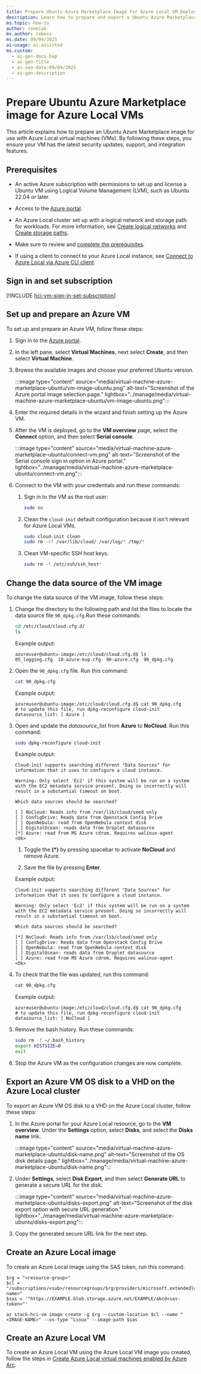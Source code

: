 ```yaml
---
title: Prepare Ubuntu Azure Marketplace Image for Azure Local VM Deployment
description: Learn how to prepare and export a Ubuntu Azure Marketplace VM image for use with Azure Local clusters.
ms.topic: how-to
author: ronmiab
ms.author: robess
ms.date: 09/04/2025
ai-usage: ai-assisted
ms.custom:
  - ai-gen-docs-bap
  - ai-gen-title
  - ai-seo-date:09/04/2025
  - ai-gen-description
---
```


# Prepare Ubuntu Azure Marketplace image for Azure Local VMs

This article explains how to prepare an Ubuntu Azure Marketplace image for use with Azure Local virtual machines (VMs). By following these steps, you ensure your VM has the latest security updates, support, and integration features.

## Prerequisites

- An active Azure subscription with permissions to set up and license a Ubuntu VM using Logical Volume Management (LVM), such as Ubuntu 22.04 or later.

- Access to the [Azure portal](https://portal.azure.com).

- An Azure Local cluster set up with a logical network and storage path for workloads. For more information, see [Create logical networks](../manage/create-logical-networks.md) and [Create storage paths](../manage/create-storage-path.md).

- Make sure to review and [complete the prerequisites](../manage/azure-arc-vm-management-prerequisites.md).

- If using a client to connect to your Azure Local instance, see [Connect to Azure Local via Azure CLI client](../manage/azure-arc-vm-management-prerequisites.md#azure-command-line-interface-cli-requirements).

## Sign in and set subscription

[!INCLUDE [hci-vm-sign-in-set-subscription](../includes/hci-vm-sign-in-set-subscription.md)]

## Set up and prepare an Azure VM

To set up and prepare an Azure VM, follow these steps:

1. Sign in to the [Azure portal](https://portal.azure.com).

1. In the left pane, select **Virtual Machines**, next select **Create**, and then select **Virtual Machine**.

1. Browse the available images and choose your preferred Ubuntu version.

   :::image type="content" source="media/virtual-machine-azure-marketplace-ubuntu/vm-image-ubuntu.png" alt-text="Screenshot of the Azure portal image selection page." lightbox="../manage/media/virtual-machine-azure-marketplace-ubuntu/vm-image-ubuntu.png":::

1. Enter the required details in the wizard and finish setting up the Azure VM.

1. After the VM is deployed, go to the **VM overview** page, select the **Connect** option, and then select **Serial console**.

   :::image type="content" source="media/virtual-machine-azure-marketplace-ubuntu/connect-vm.png" alt-text="Screenshot of the Serial console sign in option in Azure portal." lightbox="../manage/media/virtual-machine-azure-marketplace-ubuntu/connect-vm.png":::

1. Connect to the VM with your credentials and run these commands:

   1. Sign in to the VM as the root user:

        ```bash
        sudo su
        ```

   1. Clean the `cloud-init` default configuration because it isn't relevant for Azure Local VMs.

        ```bash
        sudo cloud-init clean
        sudo rm -rf /var/lib/cloud/ /var/log/* /tmp/*
        ```

   1. Clean VM-specific SSH host keys.

        ```bash
        sudo rm -f /etc/ssh/ssh_host*
        ```

## Change the data source of the VM image

To change the data source of the VM image, follow these steps:

1. Change the directory to the following path and list the files to locate the data source file `90_dpkg.cfg`.Run these commands:

     ```bash
     cd /etc/cloud/cloud.cfg.d/
     ls
     ```

     Example output:

     ```console
     azureuser@ubuntu-image:/etc/cloud/cloud.cfg.d$ ls
     05_logging.cfg  10-azure-kvp.cfg  90-azure.cfg  90_dpkg.cfg
     ```

1. Open the `90_dpkg.cfg` file. Run this command:

     ```bash
     cat 90_dpkg.cfg
     ```

     Example output:

     ```console
     azureuser@ubuntu-image:/etc/cloud/cloud.cfg.d$ cat 90_dpkg.cfg
     # to update this file, run dpkg-reconfigure cloud-init
     datasource_list: [ Azure ]
     ```

1. Open and update the *datasource_list* from **Azure** to **NoCloud**. Run this command:

     ```bash
     sudo dpkg-reconfigure cloud-init
     ```

     Example output:

     ```console
     Cloud-init supports searching different "Data Sources" for information that it uses to configure a cloud instance.

     Warning: Only select 'Ec2' if this system will be run on a system with the EC2 metadata service present. Doing so incorrectly will result in a substantial timeout on boot.

     Which data sources should be searched?

     [ ] NoCloud: Reads info from /var/lib/cloud/seed only  
     [ ] ConfigDrive: Reads data from Openstack Config Drive  
     [ ] OpenNebula: read from OpenNebula context disk  
     [ ] DigitalOcean: reads data from Droplet datasource  
     [*] Azure: read from MS Azure cdrom. Requires walinux-agent
     <Ok>
     ```

     1. Toggle the **(*)** by pressing spacebar to activate **NoCloud** and remove Azure.

     1. Save the file by pressing **Enter**.

     Example output:

     ```console
     Cloud-init supports searching different "Data Sources" for information that it uses to configure a cloud instance.

     Warning: Only select 'Ec2' if this system will be run on a system with the EC2 metadata service present. Doing so incorrectly will result in a substantial timeout on boot.

     Which data sources should be searched?

     [*] NoCloud: Reads info from /var/lib/cloud/seed only  
     [ ] ConfigDrive: Reads data from Openstack Config Drive  
     [ ] OpenNebula: read from OpenNebula context disk  
     [ ] DigitalOcean: reads data from Droplet datasource  
     [ ] Azure: read from MS Azure cdrom. Requires walinux-agent
     <Ok>
     ```

1. To check that the file was updated, run this command:

     ```bash
     cat 90_dpkg.cfg
     ```

     Example output:

     ```console
     azureuser@ubuntu-image:/etc/cloud/cloud.cfg.d$ cat 90_dpkg.cfg
     # to update this file, run dpkg-reconfigure cloud-init
     datasource_list: [ NoCloud ]
     ```

1. Remove the bash history. Run these commands:

     ```bash
     sudo rm -f ~/.bash_history
     export HISTSIZE=0
     exit
     ```

1. Stop the Azure VM as the configuration changes are now complete.

## Export an Azure VM OS disk to a VHD on the Azure Local cluster

To export an Azure VM OS disk to a VHD on the Azure Local cluster, follow these steps:

1. In the Azure portal for your Azure Local resource, go to the **VM overview**. Under the **Settings** option, select **Disks**, and select the **Disks name** link.

   :::image type="content" source="media/virtual-machine-azure-marketplace-ubuntu/disk-name.png" alt-text="Screenshot of the OS disk details page." lightbox="../manage/media/virtual-machine-azure-marketplace-ubuntu/disk-name.png":::

1. Under **Settings**, select **Disk Export**, and then select **Generate URL** to generate a secure URL for the disk.

   :::image type="content" source="media/virtual-machine-azure-marketplace-ubuntu/disks-export.png" alt-text="Screenshot of the disk export option with secure URL generation." lightbox="../manage/media/virtual-machine-azure-marketplace-ubuntu/disks-export.png":::

1. Copy the generated secure URL link for the next step.

## Create an Azure Local image

To create an Azure Local image using the SAS token, run this command:

```azurecli
$rg = "<resource-group>"
$cl = "/subscriptions/<sub>/resourcegroups/$rg/providers/microsoft.extendedlocation/customlocations/<customlocation-name>"
$sas = '"https://EXAMPLE.blob.storage.azure.net/EXAMPLE/abcd<sas-token>"'

az stack-hci-vm image create -g $rg --custom-location $cl --name "<IMAGE-NAME>" --os-type "Linux" --image-path $sas
```

## Create an Azure Local VM

To create an Azure Local VM using the Azure Local VM image you created, follow the steps in [Create Azure Local virtual machines enabled by Azure Arc](../manage/create-arc-virtual-machines.md).
